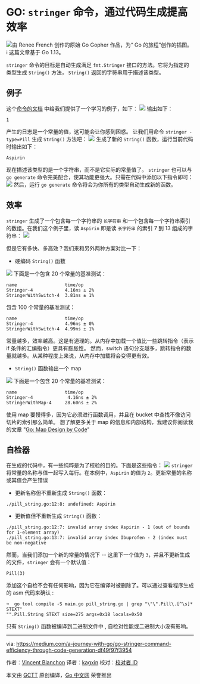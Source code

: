 # GO: `stringer` 命令，通过代码生成提高效率
![由 Renee French 创作的原始 Go Gopher 作品，为“ Go 的旅程”创作的插图。](https://raw.githubusercontent.com/studygolang/gctt-images2/master/20200605-Go-Stringer-Command-Efficiency-Through-Code-Generation/00.png)
ℹ️  这篇文章基于 Go 1.13。

`stringer` 命令的目标是自动生成满足 `fmt.Stringer` 接口的方法。它将为指定的类型生成 `String()` 方法， `String()` 返回的字符串用于描述该类型。

## 例子
这个[命令的文档](https://godoc.org/golang.org/x/tools/cmd/stringer) 中给我们提供了一个学习的例子，如下：
![](https://raw.githubusercontent.com/studygolang/gctt-images2/master/20200605-Go-Stringer-Command-Efficiency-Through-Code-Generation/01.png)
输出如下：
```
1
```
产生的日志是一个常量的值，这可能会让你感到困惑。
让我们用命令 `stringer -type=Pill` 生成 `String()` 方法吧：
![](https://raw.githubusercontent.com/studygolang/gctt-images2/master/20200605-Go-Stringer-Command-Efficiency-Through-Code-Generation/02.png)
生成了新的 `String()` 函数，运行当前代码时输出如下：
```
Aspirin
```
现在描述该类型的是一个字符串，而不是它实际的常量值了。
 `stringer` 也可以与 `go generate` 命令完美配合，使其功能更强大。只需在代码中添加以下指令即可：
![](https://raw.githubusercontent.com/studygolang/gctt-images2/master/20200605-Go-Stringer-Command-Efficiency-Through-Code-Generation/03.png)
然后，运行 `go generate` 命令将会为你所有的类型自动生成新的函数。

## 效率
`stringer` 生成了一个包含每一个字符串的 ` 长字符串 ` 和一个包含每一个字符串索引的数组。在我们这个例子里，读 `Aspirin` 即是读 ` 长字符串 ` 的索引 7 到 13 组成的字符串：
![](https://raw.githubusercontent.com/studygolang/gctt-images2/master/20200605-Go-Stringer-Command-Efficiency-Through-Code-Generation/04.png)

但是它有多快、多高效？我们来和另外两种方案对比一下：
* 硬编码 `String()` 函数

![](https://raw.githubusercontent.com/studygolang/gctt-images2/master/20200605-Go-Stringer-Command-Efficiency-Through-Code-Generation/05.png)
下面是一个包含 20 个常量的基准测试：
```
name                  time/op
Stringer-4            4.16ns ± 2%
StringerWithSwitch-4  3.81ns ± 1%
```
包含 100 个常量的基准测试：
```
name                  time/op
Stringer-4            4.96ns ± 0%
StringerWithSwitch-4  4.99ns ± 1%
```
常量越多，效率越高。这是有道理的。从内存中加载一个值比一些跳转指令（表示 if 条件的汇编指令）更具有膨胀性。
然而，switch 语句分支越多，跳转指令的数量就越多。从某种程度上来说，从内存中加载将会变得更有效。

* `String()` 函数输出一个 map

![](https://raw.githubusercontent.com/studygolang/gctt-images2/master/20200605-Go-Stringer-Command-Efficiency-Through-Code-Generation/06.png)
下面是一个包含 20 个常量的基准测试：
```
name                  time/op
Stringer-4             4.16ns ± 2%
StringerWithMap-4     28.60ns ± 2%
```
使用 map 要慢得多，因为它必须进行函数调用，并且在 bucket 中查找不像访问切片的索引那么简单。
想了解更多关于 map 的信息和内部结构，我建议你阅读我的文章 "[Go: Map Design by Code](https://medium.com/a-journey-with-go/go-map-design-by-code-part-ii-50d111557c08)"

## 自检器
在生成的代码中，有一些纯粹是为了校验的目的。下面是这些指令：
![](https://raw.githubusercontent.com/studygolang/gctt-images2/master/20200605-Go-Stringer-Command-Efficiency-Through-Code-Generation/07.png)
`stringer` 将常量的名称与值一起写入每行。在本例中，`Aspirin` 的值为 `2`。更新常量的名称或其值会产生错误
* 更新名称但不重新生成 `String()` 函数：
```
./pill_string.go:12:8: undefined: Aspirin
```
* 更新值但不重新生成 `String()` 函数：
```
./pill_string.go:12:7: invalid array index Aspirin - 1 (out of bounds for 1-element array)
./pill_string.go:13:7: invalid array index Ibuprofen - 2 (index must be non-negative
```
然而，当我们添加一个新的常量的情况下 -- 这里下一个值为 `3`，并且不更新生成的文件，`stringer` 会有一个默认值：
```
Pill(3)
```
添加这个自检不会有任何影响，因为它在编译时被删除了。可以通过查看程序生成的 asm 代码来确认 :
```
➜  go tool compile -S main.go pill_string.go | grep "\"\".Pill\.[^\s]* STEXT"
"".Pill.String STEXT size=275 args=0x18 locals=0x50
```
只有 `String()` 函数被编译到二进制文件中 , 自检对性能或二进制大小没有影响。

---
via: https://medium.com/a-journey-with-go/go-stringer-command-efficiency-through-code-generation-df49f97f3954

作者：[Vincent Blanchon](https://medium.com/@blanchon.vincent)
译者：[kagxin](https://github.com/kagxin)
校对：[校对者 ID](https://github.com/校对者ID)

本文由 [GCTT](https://github.com/studygolang/GCTT) 原创编译，[Go 中文网](https://studygolang.com/) 荣誉推出